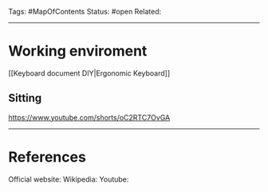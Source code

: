 Tags: #MapOfContents 
Status: #open
Related: 

---
# Working enviroment

[[Keyboard document DIY|Ergonomic  Keyboard]]

## Sitting
https://www.youtube.com/shorts/oC2RTC7OvGA




---
# References
Official website:
Wikipedia:
Youtube: